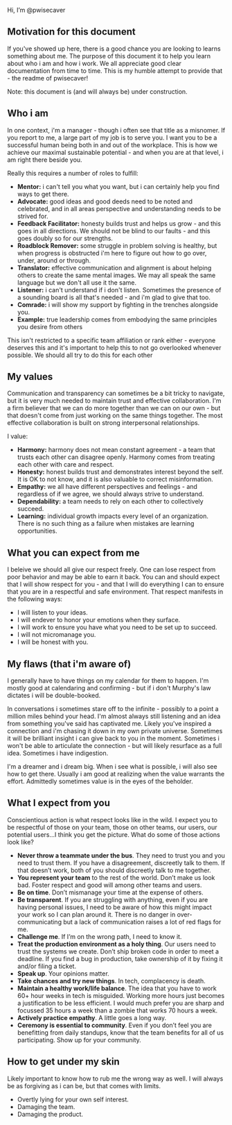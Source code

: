 Hi, I’m @pwisecaver

## Motivation for this document

If you've showed up here, there is a good chance you are looking to learns something about me. The purpose of this document it to help you learn about who i am and how i work. We all appreciate good clear documentation from time to time. This is my humble attempt to provide that - the readme of pwisecaver!

Note: this document is (and will always be) under construction.

## Who i am

In one context, i'm a manager - though i often see that title as a misnomer. If you report to me, a large part of my job is to serve you. I want you to be a successful human being both in and out of the workplace. This is how we achieve our maximal sustainable potential - and when you are at that level, i am right there beside you.

Really this requires a number of roles to fulfill:
- **Mentor:** i can't tell you what you want, but i can certainly help you find ways to get there.
- **Advocate:** good ideas and good deeds need to be noted and celebrated, and in all areas perspective and understanding needs to be strived for.
- **Feedback Facilitator:** honesty builds trust and helps us grow - and this goes in all directions. We should not be blind to our faults - and this goes doubly so for our strengths.
- **Roadblock Remover:** some struggle in problem solving is healthy, but when progress is obstructed i'm here to figure out how to go over, under, around or through.
- **Translator:** effective communication and alignment is about helping others to create the same mental images. We may all speak the same language but we don't all use it the same.
- **Listener:** i can't understand if i don't listen. Sometimes the presence of a sounding board is all that's needed - and i'm glad to give that too.
- **Comrade:** i will show my support by fighting in the trenches alongside you.
- **Example:** true leadership comes from embodying the same principles you desire from others

This isn't restricted to a specific team affiliation or rank either - everyone deserves this and it's important to help this to not go overlooked whenever possible. We should all try to do this for each other

## My values

Communication and transparency can sometimes be a bit tricky to navigate, but it is very much needed to maintain trust and effective collaboration. I'm a firm believer that we can do more together than we can on our own - but that doesn't come from just working on the same things together. The most effective collaboration is built on strong interpersonal relationships.

I value:
- **Harmony:** harmony does not mean constant agreement - a team that trusts each other can disagree openly. Harmony comes from treating each other with care and respect.
- **Honesty:** honest builds trust and demonstrates interest beyond the self. It is OK to not know, and it is also valuable to correct misinformation.
- **Empathy:** we all have different perspectives and feelings - and regardless of if we agree, we should always strive to understand.
- **Dependability:** a team needs to rely on each other to collectively succeed.
- **Learning:** individual growth impacts every level of an organization. There is no such thing as a failure when mistakes are learning opportunities.


## What you can expect from me

I beleive we should all give our respect freely. One can lose respect from poor behavior and may be able to earn it back. You can and should expect that I will show respect for you - and that I will do everything I can to ensure that you are in a respectful and safe environment. That respect manifests in the following ways:
- I will listen to your ideas.
- I will endever to honor your emotions when they surface.
- I will work to ensure you have what you need to be set up to succeed.
- I will not micromanage you.
- I will be honest with you.

## My flaws (that i'm aware of)
I generally have to have things on my calendar for them to happen. I'm mostly good at calendaring and confirming - but if i don't Murphy's law dictates i will be double-booked.

In conversations i sometimes stare off to the infinite - possibly to a point a million miles behind your head. I'm almost always still listening and an idea from something you've said has captivated me. Likely you've inspired a connection and i'm chasing it down in my own private universe. Sometimes it will be brilliant insight i can give back to you in the moment. Sometimes i won't be able to articulate the connection - but will likely resurface as a full idea. Sometimes i have indigestion.

I'm a dreamer and i dream big. When i see what is possible, i will also see how to get there. Usually i am good at realizing when the value warrants the effort. Admittedly sometimes value is in the eyes of the beholder.

## What I expect from you

Conscientious action is what respect looks like in the wild.  I expect you to be respectful of those on your team, those on other teams, our users, our potential users...I think you get the picture. What do some of those actions look like?
- **Never throw a teammate under the bus**. They need to trust you and you need to trust them. If you have a disagreement, discreetly talk to them. If that doesn’t work, both of you should discreetly talk to me together.
- **You represent your team** to the rest of the world. Don’t make us look bad. Foster respect and good will among other teams and users.
- **Be on time**. Don’t mismanage your time at the expense of others.
- **Be transparent**. If you are struggling with anything, even if you are having personal issues, I need to be aware of how this might impact your work so I can plan around it. There is no danger in over-communicating but a lack of communication raises a lot of red flags for me.
- **Challenge me**. If I’m on the wrong path, I need to know it.
- **Treat the production environment as a holy thing**. Our users need to trust the systems we create. Don’t ship broken code in order to meet a deadline. If you find a bug in production, take ownership of it by fixing it and/or filing a ticket.
- **Speak up**. Your opinions matter.
- **Take chances and try new things**. In tech, complacency is death.
- **Maintain a healthy work/life balance**. The idea that you have to work 60+ hour weeks in tech is misguided. Working more hours just becomes a justification to be less efficient. I would much prefer you are sharp and focussed 35 hours a week than a zombie that works 70 hours a week.
- **Actively practice empathy**. A little goes a long way.
- **Ceremony is essential to community**. Even if you don’t feel you are benefitting from daily standups, know that the team benefits for all of us participating. Show up for your community.

## How to get under my skin
Likely important to know how to rub me the wrong way as well. I will always be as forgiving as i can be, but that comes with limits.
- Overtly lying for your own self interest. 
- Damaging the team.
- Damaging the product.
